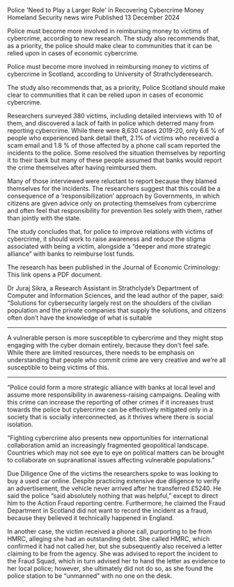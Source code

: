 Police 'Need to Play a Larger Role' in Recovering Cybercrime Money
Homeland Security news wire 
Published 13 December 2024



Police must become more involved in reimbursing money to victims of cybercrime, according to new research. The study also recommends that, as a priority, the police should make clear to communities that it can be relied upon in cases of economic cybercrime.

Police must become more involved in reimbursing money to victims of cybercrime in Scotland, according to University of Strathclyderesearch.

The study also recommends that, as a priority, Police Scotland should make clear to communities that it can be relied upon in cases of economic cybercrime.

Researchers surveyed 380 victims, including detailed interviews with 10 of them, and discovered a lack of faith in police which deterred many from reporting cybercrime. While there were 8,630 cases 2019-20, only 6.6 % of people who experienced bank detail theft, 2.1% of victims who received a scam email and 1.8 % of those affected by a phone call scam reported the incidents to the police. Some resolved the situation themselves by reporting it to their bank but many of these people assumed that banks would report the crime themselves after having reimbursed them.

Many of those interviewed were reluctant to report because they blamed themselves for the incidents. The researchers suggest that this could be a consequence of a ‘responsibilization’ approach by Governments, in which citizens are given advice only on protecting themselves from cybercrime and often feel that responsibility for prevention lies solely with them, rather than jointly with the state.

The study concludes that, for police to improve relations with victims of cybercrime, it should work to raise awareness and reduce the stigma associated with being a victim, alongside a “deeper and more strategic alliance” with banks to reimburse lost funds.

The research has been published in the Journal of Economic Criminology: This link opens a PDF document.

Dr Juraj Sikra, a Research Assistant in Strathclyde’s Department of Computer and Information Sciences, and the lead author of the paper, said: “Solutions for cybersecurity largely rest on the shoulders of the civilian population and the private companies that supply the solutions, and citizens often don’t have the knowledge of what is suitable

________________________________________  

A vulnerable person is more susceptible to cybercrime and they might stop engaging with the cyber domain entirely, because they don’t feel safe. While there are limited resources, there needs to be emphasis on understanding that people who commit crime are very creative and we’re all susceptible to being victims of this.

________________________________________ 

“Police could form a more strategic alliance with banks at local level and assume more responsibility in awareness-raising campaigns. Dealing with this crime can increase the reporting of other crimes if it increases trust towards the police but cybercrime can be effectively mitigated only in a society that is socially interconnected, as it thrives where there is social isolation.

“Fighting cybercrime also presents new opportunities for international collaboration amid an increasingly fragmented geopolitical landscape. Countries which may not see eye to eye on political matters can be brought to collaborate on supranational issues affecting vulnerable populations.”

Due Diligence
One of the victims the researchers spoke to was looking to buy a used car online. Despite practicing extensive due diligence to verify an advertisement, the vehicle never arrived after he transferred £5240. He said the police “said absolutely nothing that was helpful,” except to direct him to the Action Fraud reporting centre. Furthermore, he claimed the Fraud Department in Scotland did not want to record the incident as a fraud, because they believed it technically happened in England.

In another case, the victim received a phone call, purporting to be from HMRC, alleging she had an outstanding debt. She called HMRC, which confirmed it had not called her, but she subsequently also received a letter claiming to be from the agency. She was advised to report the incident to the Fraud Squad, which in turn advised her to hand the letter as evidence to her local police; however, she ultimately did not do so, as she found the police station to be “unmanned” with no one on the desk.

